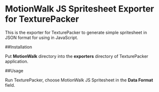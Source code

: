 MotionWalk JS Spritesheet Exporter for TexturePacker
==========

This is the exporter for TexturePacker to generate simple spritesheet in JSON format for using in JavaScript.

##Installation

Put **MotionWalk** directory into the **exporters** directory of TexturePacker application.

##Usage

Run TexturePacker, choose MotionWalk JS Spritesheet in the **Data Format** field.
